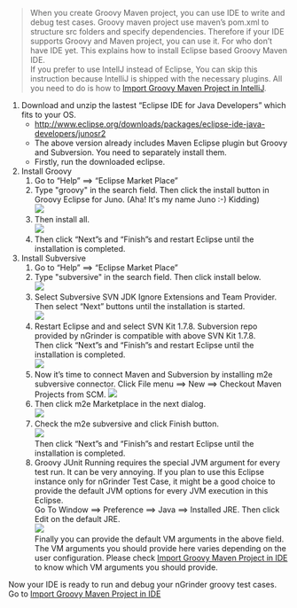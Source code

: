 > When you create Groovy Maven project, you can use IDE to write and debug test cases. Groovy maven project use maven’s pom.xml to structure src folders and specify dependencies. Therefore if your IDE supports Groovy and Maven project, you can use it. For who don’t have IDE yet. This explains how to install Eclipse based Groovy Maven IDE.  
If you prefer to use IntellJ instead of Eclipse, You can skip this instruction because IntelliJ is shipped with the necessary plugins. All you need to do is how to [Import Groovy Maven Project in IntelliJ](import-groovy-maven-project-in-intellij).

1. Download and unzip the lastest “Eclipse IDE for Java Developers” which fits to your OS.
    - http://www.eclipse.org/downloads/packages/eclipse-ide-java-developers/junosr2
    - The above version already includes Maven Eclipse plugin but Groovy and Subversion. You need to separately install them. 
    - Firstly, run the downloaded eclipse.
2. Install Groovy
    1. Go to “Help” ==> “Eclipse Market Place”
    2. Type "groovy" in the search field. Then click the install button in Groovy Eclipse for Juno. (Aha! It's my name Juno :-) Kidding)  
    ![](http://www.cubrid.org/files/attach/images/379199/127/651/image_thumb_4.png)  
    3. Then install all.  
    ![](http://www.cubrid.org/files/attach/images/379199/127/651/image_thumb_5.png)
    4. Then click “Next”s and “Finish”s and restart Eclipse until the installation is completed.
3. Install Subversive 
    1. Go to “Help” ==> “Eclipse Market Place”
    2. Type "subversive" in the search field. Then click install below.  
    ![](http://www.cubrid.org/files/attach/images/379199/127/651/image_thumb_2.png)
    3. Select Subversive SVN JDK Ignore Extensions and Team Provider. Then select “Next” buttons until the installation is started.  
    ![](http://www.cubrid.org/files/attach/images/379199/127/651/image_thumb_3.png)
    4. Restart Eclipse and and select SVN Kit 1.7.8. Subversion repo provided by nGrinder is compatible with above SVN Kit 1.7.8.  
    Then click “Next”s and “Finish”s and restart Eclipse until the installation is completed.  
    ![](http://www.cubrid.org/files/attach/images/379199/127/651/image_thumb_1.png)  
    5. Now it’s time to connect Maven and Subversion by installing m2e subversive connector. Click File menu ==> New ==> Checkout Maven Projects from SCM. 
    ![](http://www.cubrid.org/files/attach/images/379199/127/651/image_thumb_6.png)  
    6. Then click m2e Marketplace in the next dialog.  
    ![](http://www.cubrid.org/files/attach/images/379199/127/651/image_thumb_7.png)  
    7. Check the m2e subversive and click Finish button.  
    ![](http://www.cubrid.org/files/attach/images/379199/127/651/image_thumb_8.png)  
    Then click “Next”s and “Finish”s and restart Eclipse until the installation is completed.
    8. Groovy JUnit Running requires the special JVM argument for every test run. It can be very annoying. If you plan to use this Eclipse instance only for nGrinder Test Case, it might be a good choice to provide the default JVM options for every JVM execution in this Eclipse.  
    Go To Window ==> Preference ==> Java ==> Installed JRE. Then click Edit on the default JRE.  
    ![](http://www.cubrid.org/files/attach/images/379199/127/651/pic3.PNG)  
    Finally you can provide the default VM arguments in the above field. The VM arguments you should provide here varies depending on the user configuration. Please check [Import Groovy Maven Project in IDE](import-groovy-maven-project-in-ide) to know which VM arguments you should provide.

Now your IDE is ready to run and debug your nGrinder groovy test cases. Go to  [Import Groovy Maven Project in IDE](import-groovy-maven-project-in-ide)
